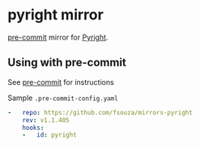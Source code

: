 # pyright mirror

[pre-commit](https://pre-commit.com) mirror for
[Pyright](https://github.com/microsoft/pyright).

## Using with pre-commit

See [pre-commit](https://github.com/pre-commit/pre-commit) for instructions

Sample `.pre-commit-config.yaml`

```yaml
-   repo: https://github.com/fsouza/mirrors-pyright
    rev: v1.1.405
    hooks:
    -   id: pyright
```
